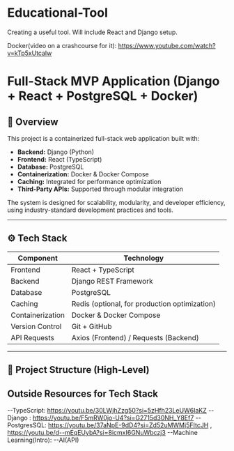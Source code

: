 # Educational-Tool
Creating a useful tool. 
Will include React and Django setup.

Docker(video on a crashcourse for it): https://www.youtube.com/watch?v=kTp5xUtcalw

# Full-Stack MVP Application (Django + React + PostgreSQL + Docker)

## 🚀 Overview
This project is a containerized full-stack web application built with:
- **Backend:** Django (Python)
- **Frontend:** React (TypeScript)
- **Database:** PostgreSQL
- **Containerization:** Docker & Docker Compose
- **Caching:** Integrated for performance optimization
- **Third-Party APIs:** Supported through modular integration

The system is designed for scalability, modularity, and developer efficiency, using industry-standard development practices and tools.

---

## ⚙️ Tech Stack

| Component | Technology |
|------------|-------------|
| Frontend | React + TypeScript |
| Backend | Django REST Framework |
| Database | PostgreSQL |
| Caching | Redis (optional, for production optimization) |
| Containerization | Docker & Docker Compose |
| Version Control | Git + GitHub |
| API Requests | Axios (Frontend) / Requests (Backend) |

---

## 🧱 Project Structure (High-Level)

## Outside Resources for Tech Stack
--TypeScript:  https://youtu.be/30LWjhZzg50?si=5zHfh23LeUW6IaKZ
--Django : https://youtu.be/F5mRW0jo-U4?si=G2715d30NH_Y8Ef7
--PostgresSQL: https://youtu.be/37aNpE-9dD4?si=Zd52uMWMj5FItcJH , https://youtu.be/d--mEqEUybA?si=8icmxI6GNuWbczj3
--Machine Learning(Intro): 
--AI(API)




